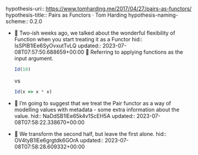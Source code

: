 hypothesis-uri:: https://www.tomharding.me/2017/04/27/pairs-as-functors/
hypothesis-title:: Pairs as Functors · Tom Harding
hypothesis-naming-scheme:: 0.2.0

- 📌 Two-ish weeks ago, we talked about the wonderful flexibility of Function when you start treating it as a Functor 
  hid:: IsSPlB1lEe6SyOvxutTvLQ
  updated:: 2023-07-08T07:57:50.688659+00:00
  📝 Referring to applying functions as the input argument. 
  ```js
  Id(10)
  ```
  
  vs 
  
  ```js
  Id(x => x * x)
  ```
- 📌 I’m going to suggest that we treat the Pair functor as a way of modelling values with metadata - some extra information about the value.
  hid:: NaDdSB1lEe65k4v1ScEH5A
  updated:: 2023-07-08T07:58:22.338670+00:00
- 📌 We transform the second half, but leave the first alone.
  hid:: OV4tyB1lEe6grgtdk6GOrA
  updated:: 2023-07-08T07:58:28.609332+00:00